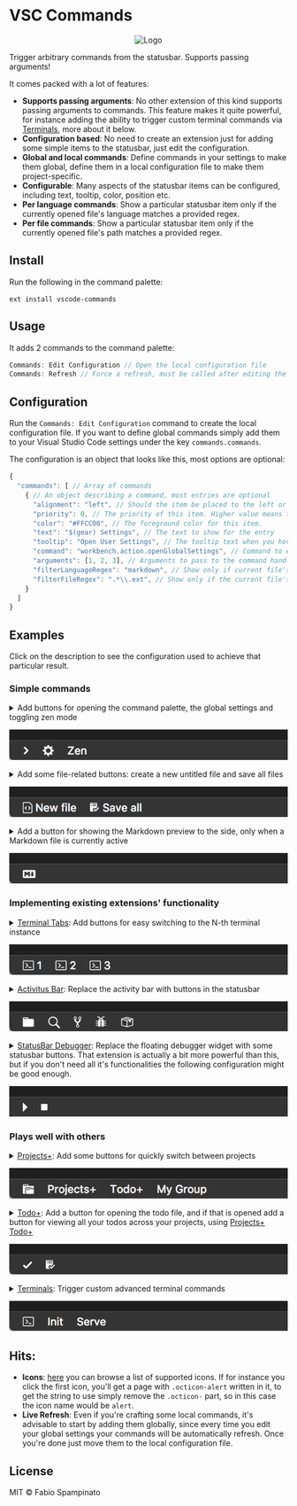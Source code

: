 # VSC Commands

<p align="center">
	<img src="https://raw.githubusercontent.com/fabiospampinato/vscode-commands/master/resources/logo-128x128.png" alt="Logo">
</p>

Trigger arbitrary commands from the statusbar. Supports passing arguments!

It comes packed with a lot of features:
  - **Supports passing arguments**: No other extension of this kind supports passing arguments to commands. This feature makes it quite powerful, for instance adding the ability to trigger custom terminal commands via [Terminals](https://marketplace.visualstudio.com/items?itemName=fabiospampinato.vscode-terminals), more about it below.
  - **Configuration based**: No need to create an extension just for adding some simple items to the statusbar, just edit the configuration.
  - **Global and local commands**: Define commands in your settings to make them global, define them in a local configuration file to make them project-specific.
  - **Configurable**: Many aspects of the statusbar items can be configured, including text, tooltip, color, position etc.
  - **Per language commands**: Show a particular statusbar item only if the currently opened file's language matches a provided regex.
  - **Per file commands**: Show a particular statusbar item only if the currently opened file's path matches a provided regex.

## Install

Run the following in the command palette:

```shell
ext install vscode-commands
```

## Usage

It adds 2 commands to the command palette:

```js
Commands: Edit Configuration // Open the local configuration file
Commands: Refresh // Force a refresh, must be called after editing the local configuration
```

## Configuration

Run the `Commands: Edit Configuration` command to create the local configuration file. If you want to define global commands simply add them to your Visual Studio Code settings under the key `commands.commands`.

The configuration is an object that looks like this, most options are optional:

```js
{
  "commands": [ // Array of commands
    { // An object describing a command, most entries are optional
      "alignment": "left", // Should the item be placed to the left or right?
      "priority": 0, // The priority of this item. Higher value means the item should be shown more to the left.
      "color": "#FFCC00", // The foreground color for this item.
      "text": "$(gear) Settings", // The text to show for the entry
      "tooltip": "Open User Settings", // The tooltip text when you hover over this item.
      "command": "workbench.action.openGlobalSettings", // Command to execute.
      "arguments": [1, 2, 3], // Arguments to pass to the command handler.
      "filterLanguageRegex": "markdown", // Show only if current file's language matches this regex. Requires double escaping.
      "filterFileRegex": ".*\\.ext", // Show only if the current file's path matches this regex. Requires double escaping.
    }
  ]
}
```

## Examples

Click on the description to see the configuration used to achieve that particular result.

### Simple commands

<details>
  <summary>Add buttons for opening the command palette, the global settings and toggling zen mode</summary>

  ```js
  {
    "text": "$(chevron-right)",
    "command": "workbench.action.showCommands",
    "tooltip": "Show commands"
  },
  {
    "text": "$(gear)",
    "command": "workbench.action.openGlobalSettings",
    "tooltip": "Settings"
  },
  {
    "text": "Zen",
    "command": "workbench.action.toggleZenMode",
    "tooltip": "Toggle zen mode"
  }
  ```

</details>

![Basic](resources/demo/basic.png)

<details>
  <summary>Add some file-related buttons: create a new untitled file and save all files</summary>

  ```js
  {
    "text": "$(file-code) New file",
    "command": "workbench.action.files.newUntitledFile",
    "tooltip": "New file"
  },
  {
    "text": "$(checklist) Save all",
    "command": "workbench.action.files.saveAll",
    "tooltip": "Save all files"
  }
  ```

</details>

![File-Related](resources/demo/file_related.png)

<details>
  <summary>Add a button for showing the Markdown preview to the side, only when a Markdown file is currently active</summary>

  ```js
  {
    "text": "$(markdown)",
    "command": "markdown.showPreviewToSide",
    "tooltip": "Open markdown preview",
    "filterFileRegex": ".*\\.md"
  }
  ```

</details>

![Markdown](resources/demo/markdown.png)

### Implementing existing extensions' functionality

<details>
  <summary><a href="https://marketplace.visualstudio.com/items?itemName=Tyriar.terminal-tabs">Terminal Tabs</a>: Add buttons for easy switching to the N-th terminal instance</summary>

  ```js
  {
    "text": "$(terminal) 1",
    "command": "workbench.action.terminal.focusAtIndex1",
    "tooltip": "Focus to terminal #1"
  },
  {
    "text": "$(terminal) 2",
    "command": "workbench.action.terminal.focusAtIndex2",
    "tooltip": "Focus to terminal #2"
  },
  {
    "text": "$(terminal) 3",
    "command": "workbench.action.terminal.focusAtIndex3",
    "tooltip": "Focus to terminal #3"
  }
  ```

</details>

![Terminal Tabs](resources/demo/terminal_tabs.png)

<details>
  <summary><a href="https://marketplace.visualstudio.com/items?itemName=Gruntfuggly.activitusbar">Activitus Bar</a>: Replace the activity bar with buttons in the statusbar</summary>

  ```js
  {
    "text": "$(file-directory)",
    "command": "workbench.view.explorer",
    "tooltip": "Explorer"
  },
  {
    "text": "$(search)",
    "command": "workbench.view.search",
    "tooltip": "Search"
  },
  {
    "text": "$(repo-forked)",
    "command": "workbench.view.scm",
    "tooltip": "Source Control"
  },
  {
    "text": "$(bug)",
    "command": "workbench.view.debug",
    "tooltip": "Debug"
  },
  {
    "text": "$(package)",
    "command": "workbench.view.extensions",
    "tooltip": "Extensions"
  }
  ```

</details>

![Activitus Bar](resources/demo/activitus_bar.png)

<details>
  <summary><a href="https://marketplace.visualstudio.com/items?itemName=fabiospampinato.vscode-statusbar-debugger">StatusBar Debugger</a>: Replace the floating debugger widget with some statusbar buttons. That extension is actually a bit more powerful than this, but if you don't need all it's functionalities the following configuration might be good enough.</summary>

  ```js
  {
    "text": "$(triangle-right)",
    "command": "workbench.action.debug.start",
    "tooltip": "Start debugging"
  },
  {
    "text": "$(primitive-square)",
    "command": "workbench.action.debug.stop",
    "tooltip": "Stop debugging"
  }
  ```

</details>

![StatusBar Debugger](resources/demo/statusbar_debugger.png)

### Plays well with others

<details>
  <summary><a href="https://marketplace.visualstudio.com/items?itemName=fabiospampinato.vscode-projects-plus">Projects+</a>: Add some buttons for quickly switch between projects</summary>

  ```js
  {
    "text": "$(file-submodule)",
    "command": "projects.open",
    "tooltip": "Open a project"
  },
  {
    "text": "Projects+",
    "command": "projects.openByName",
    "arguments": ["vscode-projects-plus"],
    "tooltip": "Open Projects+"
  },
  {
    "text": "Todo+",
    "command": "projects.openByName",
    "arguments": ["vscode-todo-plus", true],
    "tooltip": "Open Todo+ in a new window"
  },
  {
    "text": "My Group",
    "command": "projects.openByName",
    "arguments": ["My Group", false, true],
    "tooltip": "Switch to the My Group"
  }
  ```

</details>

![Projects+](resources/demo/projects_plus.png)

<details>
  <summary><a href="https://marketplace.visualstudio.com/items?itemName=fabiospampinato.vscode-todo-plus">Todo+</a>: Add a button for opening the todo file, and if that is opened add a button for viewing all your todos across your projects, using <a href="https://marketplace.visualstudio.com/items?itemName=fabiospampinato.vscode-projects-plus-todo-plus">Projects+ Todo+</a></summary>

  ```js
  {
    "text": "$(check)",
    "command": "todo.open",
    "tooltip": "Open todo"
  },
  {
    "text": "$(checklist)",
    "command": "projects.todo",
    "tooltip": "Open global todo",
    "filterLanguageRegex": "todo"
  }
  ```

</details>

![Todo+](resources/demo/todo_plus.png)

<details>
  <summary><a href="https://marketplace.visualstudio.com/items?itemName=fabiospampinato.vscode-terminals">Terminals</a>: Trigger custom advanced terminal commands</summary>

  ```js
  {
    "text": "$(terminal)",
    "command": "terminals.runTerminal",
    "tooltip": "Run a terminal"
  },
  {
    "text": "Init",
    "command": "terminals.runTerminalByName",
    "arguments": ["init"],
    "tooltip": "Init the project"
  },
  {
    "text": "Serve",
    "command": "terminals.runTerminalByName",
    "arguments": ["serve"],
    "tooltip": "Serve the project"
  }
  ```

</details>

![Terminals](resources/demo/terminals.png)

## Hits:

- **Icons**: [here](https://octicons.github.com/) you can browse a list of supported icons. If for instance you click the first icon, you'll get a page with `.octicon-alert` written in it, to get the string to use simply remove the `.octicon-` part, so in this case the icon name would be `alert`.
- **Live Refresh**: Even if you're crafting some local commands, it's advisable to start by adding them globally, since every time you edit your global settings your commands will be automatically refresh. Once you're done just move them to the local configuration file.

## License

MIT © Fabio Spampinato
